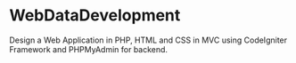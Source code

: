 # WebDataDevelopment
Design a Web Application in PHP, HTML and CSS in MVC using CodeIgniter Framework and PHPMyAdmin for backend. 
